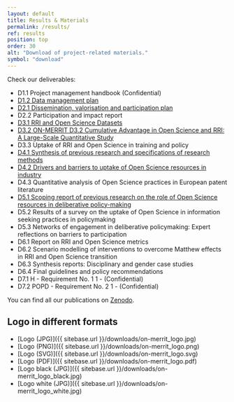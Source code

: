 ```yaml
---
layout: default
title: Results & Materials
permalink: /results/
ref: results
position: top
order: 30
alt: "Download of project-related materials."
symbol: "download"
---
```

<!-- Start editing content here -->
Check our deliverables:
* D1.1 Project management handbook (Confidential)
* [D1.2 Data management plan](https://doi.org/10.5281/zenodo.3733238)
* [D2.1 Dissemination, valorisation and participation plan](https://doi.org/10.5281/zenodo.3733274)
* D2.2 Participation and impact report
* [D3.1 RRI and Open Science Datasets](https://doi.org/10.5281/zenodo.3874586)
* [D3.2 ON-MERRIT D3.2 Cumulative Advantage in Open Science and RRI: A Large-Scale Quantitative Study](https://doi.org/10.5281/zenodo.5547286)
* D3.3 Uptake of RRI and Open Science in training and policy
* [D4.1 Synthesis of previous research and specifications of research methods](https://doi.org/10.5281/zenodo.3875017)
* [D4.2 Drivers and barriers to uptake of Open Science resources in industry](https://doi.org/10.5281/zenodo.5549761)
* D4.3 Quantitative analysis of Open Science practices in European patent literature
* [D5.1 Scoping report of previous research on the role of Open Science resources in deliberative
policy-making](https://doi.org/10.5281/zenodo.3875054)
* D5.2 Results of a survey on the uptake of Open Science in information seeking practices in policymaking
* D5.3 Networks of engagement in deliberative policymaking: Expert reflections on barriers to
participation
* D6.1 Report on RRI and Open Science metrics
* D6.2 Scenario modelling of interventions to overcome Matthew effects in RRI and Open Science transition
* D6.3 Synthesis reports: Disciplinary and gender case studies
* D6.4 Final guidelines and policy recommendations
* D7.1 H - Requirement No. 1 1 - (Confidential)
* D7.2 POPD - Requirement No. 2 1 - (Confidential)

You can find all our publications on [Zenodo](https://zenodo.org/communities/on-merrit/).

## Logo in different formats

* [Logo (JPG)]({{ sitebase.url }}/downloads/on-merrit_logo.jpg)  
* [Logo (PNG)]({{ sitebase.url }}/downloads/on-merrit_logo.png)
* [Logo (SVG)]({{ sitebase.url }}/downloads/on-merrit_logo.svg)  
* [Logo (PDF)]({{ sitebase.url }}/downloads/on-merrit_logo.pdf) 
* [Logo black (JPG)]({{ sitebase.url }}/downloads/on-merrit_logo_black.jpg)  
* [Logo white (JPG)]({{ sitebase.url }}/downloads/on-merrit_logo_white.jpg)  
